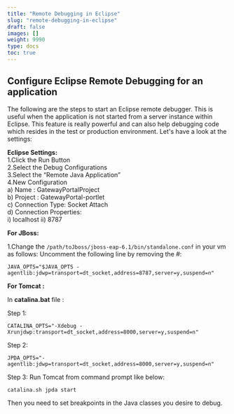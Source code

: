 ```yaml
---
title: "Remote Debugging in Eclipse"
slug: "remote-debugging-in-eclipse"
draft: false
images: []
weight: 9990
type: docs
toc: true
---
```


## Configure Eclipse Remote Debugging for an application
The following are the steps to start an Eclipse remote debugger. This is useful when the application is not started from a server instance within Eclipse. This feature is really powerful and can also help debugging code which resides in the test or production environment. Let's have a look at the settings:

**Eclipse Settings:**  
1.Click the Run Button  
2.Select the Debug Configurations  
3.Select the “Remote Java Application”  
4.New Configuration  
     a)    Name : GatewayPortalProject  
b) Project : GatewayPortal-portlet  
c)    Connection Type: Socket Attach  
d)    Connection Properties:  
i)    localhost   ii)    8787  

**For JBoss:**

1.Change the `/path/toJboss/jboss-eap-6.1/bin/standalone.conf` in your vm as follows:
   Uncomment the following line by removing the #:

    JAVA_OPTS="$JAVA_OPTS -agentlib:jdwp=transport=dt_socket,address=8787,server=y,suspend=n"


**For Tomcat :**

In **catalina.bat** file :

Step 1: 

    CATALINA_OPTS="-Xdebug -Xrunjdwp:transport=dt_socket,address=8000,server=y,suspend=n"

Step 2: 

    JPDA_OPTS="-agentlib:jdwp=transport=dt_socket,address=8000,server=y,suspend=n"

Step 3: Run Tomcat from command prompt like below: 

    catalina.sh jpda start

Then you need to set breakpoints in the Java classes you desire to debug. 
 




